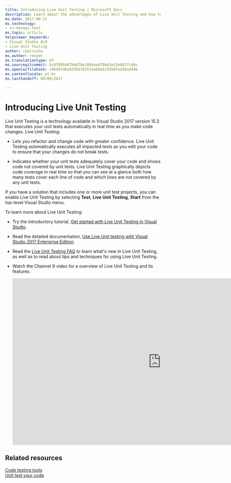 ```yaml
---
title: Introducing Live Unit Testing | Microsoft Docs
description: Learn about the advantages of Live Unit Testing and how to use it when unit testing your projects.
ms.date: 2017-09-11
ms.technology:
- vs-devops-test
ms.topic: article
helpviewer_keywords:
- Visual Studio ALM
- Live Unit Testing
author: rpetrusha
ms.author: ronpet
ms.translationtype: HT
ms.sourcegitcommit: bc8f895d87b6d76e2894aad799d1e12e687fc80c
ms.openlocfilehash: c9bd9746a925b6f8357ea66a5c91b0fed56ad44b
ms.contentlocale: pt-br
ms.lasthandoff: 09/09/2017

---
```

# <a name="introducing-live-unit-testing"></a>Introducing Live Unit Testing

Live Unit Testing is a technology available in Visual Studio 2017 version 15.3 that executes your unit tests automatically in real time as you make code changes. Live Unit Testing:

- Lets you refactor and change code with greater confidence. Live Unit Testing automatically executes all impacted tests as you edit your code to ensure that your changes do not break tests.
 
- Indicates whether your unit tests adequately cover your code and shows code not covered by unit tests. Live Unit Testing graphically depicts code coverage in real time so that you can see at a glance both how many tests cover each line of code and which lines are not covered by any unit tests.
 
If you have a solution that includes one or more unit test projects, you can enable Live Unit Testing by selecting **Test**, **Live Unit  Testing**, **Start** from the top-level Visual Studio menu.

To learn more about Live Unit Testing:

- Try the introductory tutorial, [Get started with Live Unit Testing in Visual Studio](live-unit-testing-start.md).

- Read the detailed documentation, [Use Live Unit testing with Visual Studio 2017 Enterprise Edition](live-unit-testing.md).
 
- Read the [Live Unit Testing FAQ](live-unit-testing-faq.md) to learn what's new in Live Unit Testing, as well as to read about tips and techniques for using Live Unit Testing.
 
- Watch the Channel 9 video for a overview of Live Unit Testing and its features. </br>

   <iframe src="https://sec.ch9.ms/ch9/940d/4b7943b2-c6ca-4cb8-9ff4-b0283463940d/VS2017LaunchT105_high.mp4" width="960" height="540" allowFullScreen frameBorder="0"></iframe> 

## <a name="related-resources"></a>Related resources
[Code testing tools](https://www.visualstudio.com/vs/testing-tools/)   
[Unit test your code](unit-test-your-code.md)   


